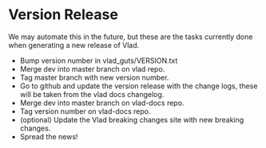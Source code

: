<h1>Version Release</h1>

We may automate this in the future, but these are the tasks currently done when generating a new release of Vlad.

- Bump version number in vlad_guts/VERSION.txt
- Merge dev into master branch on vlad repo.
- Tag master branch with new version number.
- Go to github and update the version release with the change logs, these will be taken from the vlad docs changelog.
- Merge dev into master branch on vlad-docs repo.
- Tag version number on vlad-docs repo.
- (optional) Update the Vlad breaking changes site with new breaking changes.
- Spread the news!
